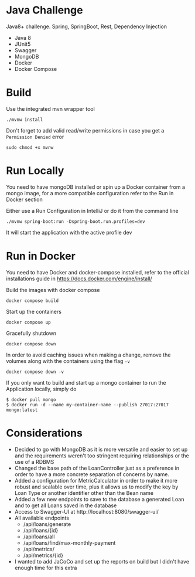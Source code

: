# Java Challenge
 Java8+ challenge. Spring, SpringBoot, Rest, Dependency Injection

- Java 8
- JUnit5
- Swagger
- MongoDB
- Docker
- Docker Compose

# Build

Use the integrated mvn wrapper tool
```shell
./mvnw install
```

Don't forget to add valid read/write permissions in case you get a `Permission Denied` error
```shell
sudo chmod +x mvnw
```

# Run Locally

You need to have mongoDB installed or spin up a Docker container from a mongo image, for a more compatible configuration refer to the Run in Docker section

Either use a Run Configuration in IntelliJ or do it from the command line
```shell
./mvnw spring-boot:run -Dspring-boot.run.profiles=dev
```
It will start the application with the active profile dev

# Run in Docker

You need to have Docker and docker-compose installed, refer to the official installations guide in https://docs.docker.com/engine/install/

Build the images with docker compose
```shell
docker compose build
```

Start up the containers
```shell
docker compose up
```

Gracefully shutdown
```shell
docker compose down
```

In order to avoid caching issues when making a change, remove the volumes along with the containers using the flag `-v`
```shell
docker compose down -v
```

If you only want to build and start up a mongo container to run the Application locally, simply do
```shell
$ docker pull mongo
$ docker run -d --name my-container-name --publish 27017:27017 mongo:latest
```

# Considerations

- Decided to go with MongoDB as it is more versatile and easier to set up and the requirements weren't too stringent requiring relationships or the use of a RDBMS
- Changed the base path of the LoanController just as a preference in order to have a more concrete separation of concerns by name.
- Added a configuration for MetricCalculator in order to make it more robust and scalable over time, plus it allows us to modify the key by Loan Type or another identifier other than the Bean name
- Added a few new endpoints to save to the database a generated Loan and to get all Loans saved in the database
- Access to Swagger-UI at http://localhost:8080/swagger-ui/
- All available endpoints
  - /api/loans/generate
  - /api/loans/{id}
  - /api/loans/all
  - /api/loans/find/max-monthly-payment
  - /api/metrics/
  - /api/metrics/{id}
- I wanted to add JaCoCo and set up the reports on build but I didn't have enough time for this extra